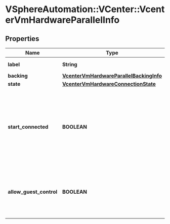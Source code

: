 # VSphereAutomation::VCenter::VcenterVmHardwareParallelInfo

## Properties
Name | Type | Description | Notes
------------ | ------------- | ------------- | -------------
**label** | **String** | Device label. | [optional] 
**backing** | [**VcenterVmHardwareParallelBackingInfo**](VcenterVmHardwareParallelBackingInfo.md) |  | [optional] 
**state** | [**VcenterVmHardwareConnectionState**](VcenterVmHardwareConnectionState.md) |  | [optional] 
**start_connected** | **BOOLEAN** | Flag indicating whether the virtual device should be connected whenever the virtual machine is powered on. | [optional] 
**allow_guest_control** | **BOOLEAN** | Flag indicating whether the guest can connect and disconnect the device. | [optional] 


